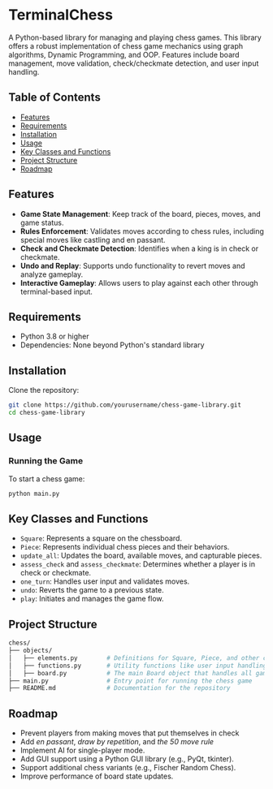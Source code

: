 # TerminalChess

A Python-based library for managing and playing chess games. This library offers a robust implementation of chess game mechanics using graph algorithms, Dynamic Programming, and OOP. Features include board management, move validation, check/checkmate detection, and user input handling. 

## Table of Contents

- [Features](#features)
- [Requirements](#requirements)
- [Installation](#installation)
- [Usage](#usage)
- [Key Classes and Functions](#key-classes-and-functions)
- [Project Structure](#project-structure)
- [Roadmap](#roadmap)

## Features

- **Game State Management**: Keep track of the board, pieces, moves, and game status.
- **Rules Enforcement**: Validates moves according to chess rules, including special moves like castling and en passant.
- **Check and Checkmate Detection**: Identifies when a king is in check or checkmate.
- **Undo and Replay**: Supports undo functionality to revert moves and analyze gameplay.
- **Interactive Gameplay**: Allows users to play against each other through terminal-based input.

## Requirements

- Python 3.8 or higher
- Dependencies: None beyond Python's standard library

## Installation

Clone the repository:

```bash
git clone https://github.com/yourusername/chess-game-library.git
cd chess-game-library
```
## Usage
### Running the Game
To start a chess game:
```bash
python main.py
```
## Key Classes and Functions
- `Square`: Represents a square on the chessboard.
- `Piece`: Represents individual chess pieces and their behaviors.
- `update_all`: Updates the board, available moves, and capturable pieces.
- `assess_check` and `assess_checkmate`: Determines whether a player is in check or checkmate.
- `one_turn`: Handles user input and validates moves.
- `undo`: Reverts the game to a previous state.
- `play`: Initiates and manages the game flow.

## Project Structure
```bash
chess/
├── objects/
│   ├── elements.py        # Definitions for Square, Piece, and other chess elements
│   ├── functions.py       # Utility functions like user input handling
│   ├── board.py           # The main Board object that handles all gamestates, rules, and memory
├── main.py                # Entry point for running the chess game
├── README.md              # Documentation for the repository
```

## Roadmap
- Prevent players from making moves that put themselves in check
- Add *en passant*, *draw by repetition*, and *the 50 move rule*
- Implement AI for single-player mode.
- Add GUI support using a Python GUI library (e.g., PyQt, tkinter).
- Support additional chess variants (e.g., Fischer Random Chess).
- Improve performance of board state updates.
